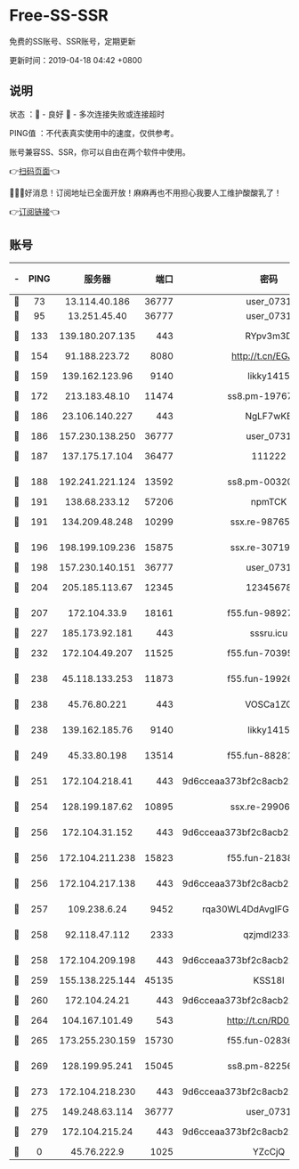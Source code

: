 # Free-SS-SSR

免费的SS账号、SSR账号，定期更新

更新时间：2019-04-18 04:42 +0800

## 说明

状态     ：🙂 - 良好 🙁 - 多次连接失败或连接超时

PING值   ：不代表真实使用中的速度，仅供参考。

账号兼容SS、SSR，你可以自由在两个软件中使用。

👉[扫码页面](https://liesauer.github.io/Free-SS-SSR/)👈

🎉🎉🎉好消息！订阅地址已全面开放！麻麻再也不用担心我要人工维护酸酸乳了！

👉[订阅链接](https://www.liesauer.net/yogurt/subscribe?ACCESS_TOKEN=DAYxR3mMaZAsaqUb)👈

## 账号

|-|PING|服务器|端口|密码|加密方式|区域|
|:----:|:----:|:-----:|-----:|:----:|:----:|:----:|
|🙂|73|13.114.40.186|36777|user_0731|chacha20|JP|
|🙂|95|13.251.45.40|36777|user_0731|chacha20|SG|
|🙂|133|139.180.207.135|443|RYpv3m3D|aes-256-cfb|JP|
|🙂|154|91.188.223.72|8080|http://t.cn/EGJIyrl|rc4-md5|RU|
|🙂|159|139.162.123.96|9140|likky1415|aes-256-cfb|JP|
|🙂|172|213.183.48.10|11474|ss8.pm-19767965|rc4-md5|RU|
|🙂|186|23.106.140.227|443|NgLF7wKB|aes-256-cfb|US|
|🙂|186|157.230.138.250|36777|user_0731|chacha20|US|
|🙂|187|137.175.17.104|36477|111222|aes-256-cfb|US|
|🙂|188|192.241.221.124|13592|ss8.pm-00320498|aes-256-cfb|US|
|🙂|191|138.68.233.12|57206|npmTCK|rc4-md5|US|
|🙂|191|134.209.48.248|10299|ssx.re-98765890|aes-256-cfb|US|
|🙂|196|198.199.109.236|15875|ssx.re-30719471|aes-256-cfb|US|
|🙂|198|157.230.140.151|36777|user_0731|chacha20|US|
|🙂|204|205.185.113.67|12345|12345678|aes-256-cfb|US|
|🙂|207|172.104.33.9|18161|f55.fun-98927194|aes-256-cfb|SG|
|🙂|227|185.173.92.181|443|sssru.icu|rc4-md5|RU|
|🙂|232|172.104.49.207|11525|f55.fun-70395503|aes-256-cfb|SG|
|🙂|238|45.118.133.253|11873|f55.fun-19926272|aes-256-cfb|SG|
|🙂|238|45.76.80.221|443|VOSCa1ZG|aes-256-cfb|DE|
|🙂|238|139.162.185.76|9140|likky1415|aes-256-cfb|DE|
|🙂|249|45.33.80.198|13514|f55.fun-88281317|aes-256-cfb|US|
|🙂|251|172.104.218.41|443|9d6cceaa373bf2c8acb22e60b6a58be6|aes-256-cfb|US|
|🙂|254|128.199.187.62|10895|ssx.re-29906506|aes-256-cfb|SG|
|🙂|256|172.104.31.152|443|9d6cceaa373bf2c8acb22e60b6a58be6|aes-256-cfb|US|
|🙂|256|172.104.211.238|15823|f55.fun-21838256|aes-256-cfb|US|
|🙂|256|172.104.217.138|443|9d6cceaa373bf2c8acb22e60b6a58be6|aes-256-cfb|US|
|🙂|257|109.238.6.24|9452|rqa30WL4DdAvgIFG6Fs3znzTa|aes-256-cfb|FR|
|🙂|258|92.118.47.112|2333|qzjmdl2333|aes-256-cfb|US|
|🙂|258|172.104.209.198|443|9d6cceaa373bf2c8acb22e60b6a58be6|aes-256-cfb|US|
|🙂|259|155.138.225.144|45135|KSS18l|rc4-md5|US|
|🙂|260|172.104.24.21|443|9d6cceaa373bf2c8acb22e60b6a58be6|aes-256-cfb|US|
|🙂|264|104.167.101.49|543|http://t.cn/RD0D7sx|rc4-md5|CA|
|🙂|265|173.255.230.159|15730|f55.fun-02836534|aes-256-cfb|US|
|🙂|269|128.199.95.241|15045|ss8.pm-82256023|aes-256-cfb|SG|
|🙂|273|172.104.218.230|443|9d6cceaa373bf2c8acb22e60b6a58be6|aes-256-cfb|US|
|🙂|275|149.248.63.114|36777|user_0731|chacha20|CA|
|🙂|279|172.104.215.24|443|9d6cceaa373bf2c8acb22e60b6a58be6|aes-256-cfb|US|
|🙁|0|45.76.222.9|1025|YZcCjQ|rc4-md5|JP|
